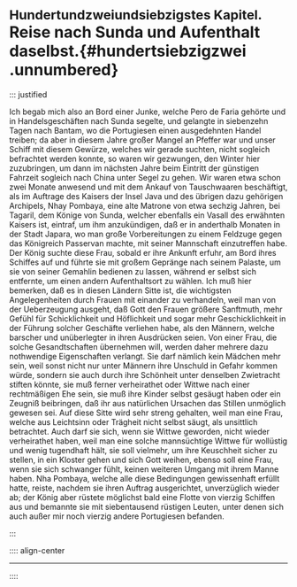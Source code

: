 # <small>Hundertundzweiundsiebzigstes Kapitel.</small><br />Reise nach Sunda und Aufenthalt daselbst.{#hundertsiebzigzwei .unnumbered}

::: justified

Ich begab mich also an Bord einer Junke, welche Pero de Faria gehörte und in
Handelsgeschäften nach Sunda segelte, und gelangte in siebenzehn Tagen nach
Bantam, wo die Portugiesen einen ausgedehnten Handel treiben; da aber in diesem
Jahre großer Mangel an Pfeffer war und unser Schiff mit diesem Gewürze, welches
wir gerade suchten, nicht sogleich befrachtet werden konnte, so waren wir
gezwungen, den Winter hier zuzubringen, um dann im nächsten Jahre beim Eintritt
der günstigen Fahrzeit sogleich nach China unter Segel zu gehen. Wir waren etwa
schon zwei Monate anwesend und mit dem Ankauf von Tauschwaaren beschäftigt, als
im Auftrage des Kaisers der Insel Java und des übrigen dazu gehörigen Archipels,
Nhay Pombaya, eine alte Matrone von etwa sechzig Jahren, bei Tagaril, dem Könige
von Sunda, welcher ebenfalls ein Vasall des erwähnten Kaisers ist, eintraf, um
ihm anzukündigen, daß er in anderthalb Monaten in der Stadt Japara, wo man große
Vorbereitungen zu einem Feldzuge gegen das Königreich Passervan machte, mit
seiner Mannschaft einzutreffen habe. Der König suchte diese Frau, sobald er ihre
Ankunft erfuhr, am Bord ihres Schiffes auf und führte sie mit großem Gepränge
nach seinem Palaste, um sie von seiner Gemahlin bedienen zu lassen, während er
selbst sich entfernte, um einen andern Aufenthaltsort zu wählen. Ich muß hier
bemerken, daß es in diesen Ländern Sitte ist, die wichtigsten Angelegenheiten
durch Frauen mit einander zu verhandeln, weil man von der Ueberzeugung ausgeht,
daß Gott den Frauen größere Sanftmuth, mehr Gefühl für Schicklichkeit und
Höflichkeit und sogar mehr Geschicklichkeit in der Führung solcher Geschäfte
verliehen habe, als den Männern, welche barscher und unüberlegter in ihren
Ausdrücken seien. Von einer Frau, die solche Gesandtschaften übernehmen will,
werden daher mehrere dazu nothwendige Eigenschaften verlangt. Sie darf nämlich
kein Mädchen mehr sein, weil sonst nicht nur unter Männern ihre Unschuld in
Gefahr kommen würde, sondern sie auch durch ihre Schönheit unter denselben
Zwietracht stiften könnte, sie muß ferner verheirathet oder Wittwe nach einer
rechtmäßigen Ehe sein, sie muß ihre Kinder selbst gesäugt haben oder ein Zeugniß
beibringen, daß ihr aus natürlichen Ursachen das Stillen unmöglich gewesen sei.
Auf diese Sitte wird sehr streng gehalten, weil man eine Frau, welche aus
Leichtsinn oder Trägheit nicht selbst säugt, als unsittlich betrachtet. Auch
darf sie sich, wenn sie Wittwe geworden, nicht wieder verheirathet haben, weil
man eine solche mannsüchtige Wittwe für wollüstig und wenig tugendhaft hält, sie
soll vielmehr, um ihre Keuschheit sicher zu stellen, in ein Kloster gehen und
sich Gott weihen, ebenso soll eine Frau, wenn sie sich schwanger fühlt, keinen
weiteren Umgang mit ihrem Manne haben. Nha Pombaya, welche alle diese
Bedingungen gewissenhaft erfüllt hatte, reiste, nachdem sie ihren Auftrag
ausgerichtet, unverzüglich wieder ab; der König aber rüstete möglichst bald eine
Flotte von vierzig Schiffen aus und bemannte sie mit siebentausend rüstigen
Leuten, unter denen sich auch außer mir noch vierzig andere Portugiesen
befanden.

:::

:::: align-center
****
::::
